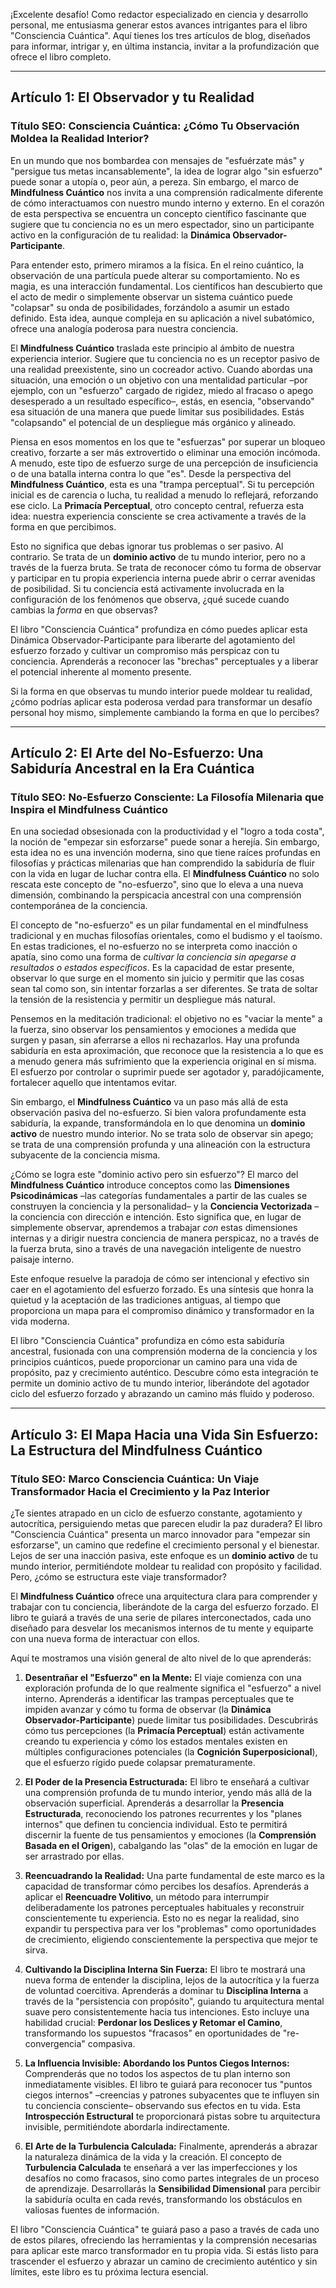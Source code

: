 ¡Excelente desafío! Como redactor especializado en ciencia y desarrollo personal, me entusiasma generar estos avances intrigantes para el libro "Consciencia Cuántica". Aquí tienes los tres artículos de blog, diseñados para informar, intrigar y, en última instancia, invitar a la profundización que ofrece el libro completo.

---

## Artículo 1: El Observador y tu Realidad

### Título SEO: Consciencia Cuántica: ¿Cómo Tu Observación Moldea la Realidad Interior?

En un mundo que nos bombardea con mensajes de "esfuérzate más" y "persigue tus metas incansablemente", la idea de lograr algo "sin esfuerzo" puede sonar a utopía o, peor aún, a pereza. Sin embargo, el marco de **Mindfulness Cuántico** nos invita a una comprensión radicalmente diferente de cómo interactuamos con nuestro mundo interno y externo. En el corazón de esta perspectiva se encuentra un concepto científico fascinante que sugiere que tu conciencia no es un mero espectador, sino un participante activo en la configuración de tu realidad: la **Dinámica Observador-Participante**.

Para entender esto, primero miramos a la física. En el reino cuántico, la observación de una partícula puede alterar su comportamiento. No es magia, es una interacción fundamental. Los científicos han descubierto que el acto de medir o simplemente observar un sistema cuántico puede "colapsar" su onda de posibilidades, forzándolo a asumir un estado definido. Esta idea, aunque compleja en su aplicación a nivel subatómico, ofrece una analogía poderosa para nuestra conciencia.

El **Mindfulness Cuántico** traslada este principio al ámbito de nuestra experiencia interior. Sugiere que tu conciencia no es un receptor pasivo de una realidad preexistente, sino un cocreador activo. Cuando abordas una situación, una emoción o un objetivo con una mentalidad particular –por ejemplo, con un "esfuerzo" cargado de rigidez, miedo al fracaso o apego desesperado a un resultado específico–, estás, en esencia, "observando" esa situación de una manera que puede limitar sus posibilidades. Estás "colapsando" el potencial de un despliegue más orgánico y alineado.

Piensa en esos momentos en los que te "esfuerzas" por superar un bloqueo creativo, forzarte a ser más extrovertido o eliminar una emoción incómoda. A menudo, este tipo de esfuerzo surge de una percepción de insuficiencia o de una batalla interna contra lo que "es". Desde la perspectiva del **Mindfulness Cuántico**, esta es una "trampa perceptual". Si tu percepción inicial es de carencia o lucha, tu realidad a menudo lo reflejará, reforzando ese ciclo. La **Primacía Perceptual**, otro concepto central, refuerza esta idea: nuestra experiencia consciente se crea activamente a través de la forma en que percibimos.

Esto no significa que debas ignorar tus problemas o ser pasivo. Al contrario. Se trata de un **dominio activo** de tu mundo interior, pero no a través de la fuerza bruta. Se trata de reconocer cómo tu forma de observar y participar en tu propia experiencia interna puede abrir o cerrar avenidas de posibilidad. Si tu conciencia está activamente involucrada en la configuración de los fenómenos que observa, ¿qué sucede cuando cambias la *forma* en que observas?

El libro "Consciencia Cuántica" profundiza en cómo puedes aplicar esta Dinámica Observador-Participante para liberarte del agotamiento del esfuerzo forzado y cultivar un compromiso más perspicaz con tu conciencia. Aprenderás a reconocer las "brechas" perceptuales y a liberar el potencial inherente al momento presente.

Si la forma en que observas tu mundo interior puede moldear tu realidad, ¿cómo podrías aplicar esta poderosa verdad para transformar un desafío personal hoy mismo, simplemente cambiando la forma en que lo percibes?

---

## Artículo 2: El Arte del No-Esfuerzo: Una Sabiduría Ancestral en la Era Cuántica

### Título SEO: No-Esfuerzo Consciente: La Filosofía Milenaria que Inspira el Mindfulness Cuántico

En una sociedad obsesionada con la productividad y el "logro a toda costa", la noción de "empezar sin esforzarse" puede sonar a herejía. Sin embargo, esta idea no es una invención moderna, sino que tiene raíces profundas en filosofías y prácticas milenarias que han comprendido la sabiduría de fluir con la vida en lugar de luchar contra ella. El **Mindfulness Cuántico** no solo rescata este concepto de "no-esfuerzo", sino que lo eleva a una nueva dimensión, combinando la perspicacia ancestral con una comprensión contemporánea de la conciencia.

El concepto de "no-esfuerzo" es un pilar fundamental en el mindfulness tradicional y en muchas filosofías orientales, como el budismo y el taoísmo. En estas tradiciones, el no-esfuerzo no se interpreta como inacción o apatía, sino como una forma de *cultivar la conciencia sin apegarse a resultados o estados específicos*. Es la capacidad de estar presente, observar lo que surge en el momento sin juicio y permitir que las cosas sean tal como son, sin intentar forzarlas a ser diferentes. Se trata de soltar la tensión de la resistencia y permitir un despliegue más natural.

Pensemos en la meditación tradicional: el objetivo no es "vaciar la mente" a la fuerza, sino observar los pensamientos y emociones a medida que surgen y pasan, sin aferrarse a ellos ni rechazarlos. Hay una profunda sabiduría en esta aproximación, que reconoce que la resistencia a lo que es a menudo genera más sufrimiento que la experiencia original en sí misma. El esfuerzo por controlar o suprimir puede ser agotador y, paradójicamente, fortalecer aquello que intentamos evitar.

Sin embargo, el **Mindfulness Cuántico** va un paso más allá de esta observación pasiva del no-esfuerzo. Si bien valora profundamente esta sabiduría, la expande, transformándola en lo que denomina un **dominio activo** de nuestro mundo interior. No se trata solo de observar sin apego; se trata de una comprensión profunda y una alineación con la estructura subyacente de la conciencia misma.

¿Cómo se logra este "dominio activo pero sin esfuerzo"? El marco del **Mindfulness Cuántico** introduce conceptos como las **Dimensiones Psicodinámicas** –las categorías fundamentales a partir de las cuales se construyen la conciencia y la personalidad– y la **Conciencia Vectorizada** –la conciencia con dirección e intención. Esto significa que, en lugar de simplemente observar, aprendemos a trabajar *con* estas dimensiones internas y a dirigir nuestra conciencia de manera perspicaz, no a través de la fuerza bruta, sino a través de una navegación inteligente de nuestro paisaje interno.

Este enfoque resuelve la paradoja de cómo ser intencional y efectivo sin caer en el agotamiento del esfuerzo forzado. Es una síntesis que honra la quietud y la aceptación de las tradiciones antiguas, al tiempo que proporciona un mapa para el compromiso dinámico y transformador en la vida moderna.

El libro "Consciencia Cuántica" profundiza en cómo esta sabiduría ancestral, fusionada con una comprensión moderna de la conciencia y los principios cuánticos, puede proporcionar un camino para una vida de propósito, paz y crecimiento auténtico. Descubre cómo esta integración te permite un dominio activo de tu mundo interior, liberándote del agotador ciclo del esfuerzo forzado y abrazando un camino más fluido y poderoso.

---

## Artículo 3: El Mapa Hacia una Vida Sin Esfuerzo: La Estructura del Mindfulness Cuántico

### Título SEO: Marco Consciencia Cuántica: Un Viaje Transformador Hacia el Crecimiento y la Paz Interior

¿Te sientes atrapado en un ciclo de esfuerzo constante, agotamiento y autocrítica, persiguiendo metas que parecen eludir la paz duradera? El libro "Consciencia Cuántica" presenta un marco innovador para "empezar sin esforzarse", un camino que redefine el crecimiento personal y el bienestar. Lejos de ser una inacción pasiva, este enfoque es un **dominio activo** de tu mundo interior, permitiéndote moldear tu realidad con propósito y facilidad. Pero, ¿cómo se estructura este viaje transformador?

El **Mindfulness Cuántico** ofrece una arquitectura clara para comprender y trabajar con tu conciencia, liberándote de la carga del esfuerzo forzado. El libro te guiará a través de una serie de pilares interconectados, cada uno diseñado para desvelar los mecanismos internos de tu mente y equiparte con una nueva forma de interactuar con ellos.

Aquí te mostramos una visión general de alto nivel de lo que aprenderás:

1.  **Desentrañar el "Esfuerzo" en la Mente:** El viaje comienza con una exploración profunda de lo que realmente significa el "esfuerzo" a nivel interno. Aprenderás a identificar las trampas perceptuales que te impiden avanzar y cómo tu forma de observar (la **Dinámica Observador-Participante**) puede limitar tus posibilidades. Descubrirás cómo tus percepciones (la **Primacía Perceptual**) están activamente creando tu experiencia y cómo los estados mentales existen en múltiples configuraciones potenciales (la **Cognición Superposicional**), que el esfuerzo rígido puede colapsar prematuramente.

2.  **El Poder de la Presencia Estructurada:** El libro te enseñará a cultivar una comprensión profunda de tu mundo interior, yendo más allá de la observación superficial. Aprenderás a desarrollar la **Presencia Estructurada**, reconociendo los patrones recurrentes y los "planes internos" que definen tu conciencia individual. Esto te permitirá discernir la fuente de tus pensamientos y emociones (la **Comprensión Basada en el Origen**), cabalgando las "olas" de la emoción en lugar de ser arrastrado por ellas.

3.  **Reencuadrando la Realidad:** Una parte fundamental de este marco es la capacidad de transformar cómo percibes los desafíos. Aprenderás a aplicar el **Reencuadre Volitivo**, un método para interrumpir deliberadamente los patrones perceptuales habituales y reconstruir conscientemente tu experiencia. Esto no es negar la realidad, sino expandir tu perspectiva para ver los "problemas" como oportunidades de crecimiento, eligiendo conscientemente la perspectiva que mejor te sirva.

4.  **Cultivando la Disciplina Interna Sin Fuerza:** El libro te mostrará una nueva forma de entender la disciplina, lejos de la autocrítica y la fuerza de voluntad coercitiva. Aprenderás a dominar tu **Disciplina Interna** a través de la "persistencia con propósito", guiando tu arquitectura mental suave pero consistentemente hacia tus intenciones. Esto incluye una habilidad crucial: **Perdonar los Deslices y Retomar el Camino**, transformando los supuestos "fracasos" en oportunidades de "re-convergencia" compasiva.

5.  **La Influencia Invisible: Abordando los Puntos Ciegos Internos:** Comprenderás que no todos los aspectos de tu plan interno son inmediatamente visibles. El libro te guiará para reconocer tus "puntos ciegos internos" –creencias y patrones subyacentes que te influyen sin tu conciencia consciente– observando sus efectos en tu vida. Esta **Introspección Estructural** te proporcionará pistas sobre tu arquitectura invisible, permitiéndote abordarla indirectamente.

6.  **El Arte de la Turbulencia Calculada:** Finalmente, aprenderás a abrazar la naturaleza dinámica de la vida y la creación. El concepto de **Turbulencia Calculada** te enseñará a ver las imperfecciones y los desafíos no como fracasos, sino como partes integrales de un proceso de aprendizaje. Desarrollarás la **Sensibilidad Dimensional** para percibir la sabiduría oculta en cada revés, transformando los obstáculos en valiosas fuentes de información.

El libro "Consciencia Cuántica" te guiará paso a paso a través de cada uno de estos pilares, ofreciendo las herramientas y la comprensión necesarias para aplicar este marco transformador en tu propia vida. Si estás listo para trascender el esfuerzo y abrazar un camino de crecimiento auténtico y sin límites, este libro es tu próxima lectura esencial.